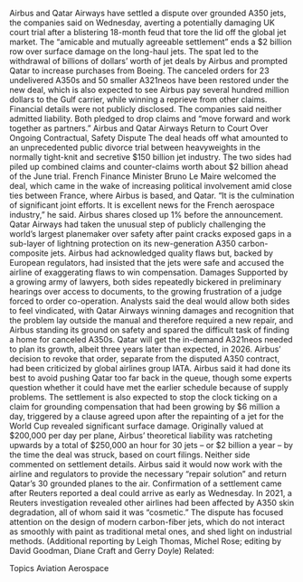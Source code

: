Airbus and Qatar Airways have settled a dispute over grounded A350 jets, the companies said on Wednesday, averting a potentially damaging UK court trial after a blistering 18-month feud that tore the lid off the global jet market.
The “amicable and mutually agreeable settlement” ends a $2 billion row over surface damage on the long-haul jets. The spat led to the withdrawal of billions of dollars’ worth of jet deals by Airbus and prompted Qatar to increase purchases from Boeing.
The canceled orders for 23 undelivered A350s and 50 smaller A321neos have been restored under the new deal, which is also expected to see Airbus pay several hundred million dollars to the Gulf carrier, while winning a reprieve from other claims.
Financial details were not publicly disclosed.
The companies said neither admitted liability. Both pledged to drop claims and “move forward and work together as partners.”
Airbus and Qatar Airways Return to Court Over Ongoing Contractual, Safety Dispute
The deal heads off what amounted to an unprecedented public divorce trial between heavyweights in the normally tight-knit and secretive $150 billion jet industry.
The two sides had piled up combined claims and counter-claims worth about $2 billion ahead of the June trial.
French Finance Minister Bruno Le Maire welcomed the deal, which came in the wake of increasing political involvement amid close ties between France, where Airbus is based, and Qatar.
“It is the culmination of significant joint efforts. It is excellent news for the French aerospace industry,” he said.
Airbus shares closed up 1% before the announcement.
Qatar Airways had taken the unusual step of publicly challenging the world’s largest planemaker over safety after paint cracks exposed gaps in a sub-layer of lightning protection on its new-generation A350 carbon-composite jets.
Airbus had acknowledged quality flaws but, backed by European regulators, had insisted that the jets were safe and accused the airline of exaggerating flaws to win compensation.
Damages
Supported by a growing army of lawyers, both sides repeatedly bickered in preliminary hearings over access to documents, to the growing frustration of a judge forced to order co-operation.
Analysts said the deal would allow both sides to feel vindicated, with Qatar Airways winning damages and recognition that the problem lay outside the manual and therefore required a new repair, and Airbus standing its ground on safety and spared the difficult task of finding a home for canceled A350s.
Qatar will get the in-demand A321neos needed to plan its growth, albeit three years later than expected, in 2026. Airbus’ decision to revoke that order, separate from the disputed A350 contract, had been criticized by global airlines group IATA.
Airbus said it had done its best to avoid pushing Qatar too far back in the queue, though some experts question whether it could have met the earlier schedule because of supply problems.
The settlement is also expected to stop the clock ticking on a claim for grounding compensation that had been growing by $6 million a day, triggered by a clause agreed upon after the repainting of a jet for the World Cup revealed significant surface damage.
Originally valued at $200,000 per day per plane, Airbus’ theoretical liability was ratcheting upwards by a total of $250,000 an hour for 30 jets – or $2 billion a year – by the time the deal was struck, based on court filings. Neither side commented on settlement details.
Airbus said it would now work with the airline and regulators to provide the necessary “repair solution” and return Qatar’s 30 grounded planes to the air.
Confirmation of a settlement came after Reuters reported a deal could arrive as early as Wednesday. In 2021, a Reuters investigation revealed other airlines had been affected by A350 skin degradation, all of whom said it was “cosmetic.”
The dispute has focused attention on the design of modern carbon-fiber jets, which do not interact as smoothly with paint as traditional metal ones, and shed light on industrial methods.
(Additional reporting by Leigh Thomas, Michel Rose; editing by David Goodman, Diane Craft and Gerry Doyle)
Related:

Topics
Aviation
Aerospace
